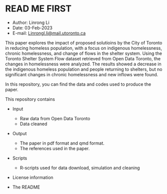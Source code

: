 # READ ME FIRST

* Author: Linrong Li
* Date: 03-Feb-2023
* E-mail: Linrongl.li@mail.utoronto.ca

This paper explores the impact of proposed solutioins by the City of Toronto in reducing homeless population, with a focus on indigenous homelessness, chronic homelessness, and change of flows in the shelter system. Using the Toronto Shelter System Flow dataset retrieved from Open Data Toronto, the changes in homelessness were analyzed. The results showed a decrease in the indigenous homeless population and people returning to shelters, but no significant changes in chronic homelessness and new inflows were found.

In this repository, you can find the data and codes used to produce the paper.

This repository contains

* Input 
  - Raw data from Open Data Toronto
  - Data cleaned

* Output
  - The paper in pdf format and qmd format.
  - The references used in the paper.

* Scripts
  + R-scripts used for data download, simulation and cleaning

* License information

* The README

